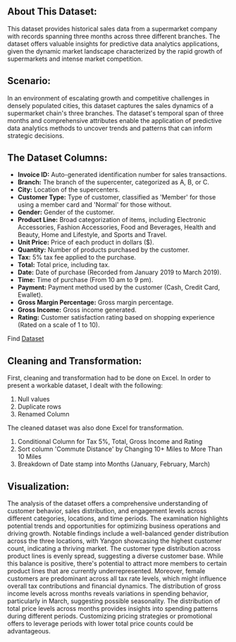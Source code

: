 <!DOCTYPE html>
<html>

<head>
</head>

<body>

<h2>About This Dataset:</h2>
<p>This dataset provides historical sales data from a supermarket company with records spanning three months across three different branches. The dataset offers valuable insights for predictive data analytics applications, given the dynamic market landscape characterized by the rapid growth of supermarkets and intense market competition.</p>

<h2>Scenario:</h2>
<p>In an environment of escalating growth and competitive challenges in densely populated cities, this dataset captures the sales dynamics of a supermarket chain's three branches. The dataset's temporal span of three months and comprehensive attributes enable the application of predictive data analytics methods to uncover trends and patterns that can inform strategic decisions.</p>

<h2>The Dataset Columns:</h2>
<ul>
    <li><strong>Invoice ID:</strong> Auto-generated identification number for sales transactions.</li>
    <li><strong>Branch:</strong> The branch of the supercenter, categorized as A, B, or C.</li>
    <li><strong>City:</strong> Location of the supercenters.</li>
    <li><strong>Customer Type:</strong> Type of customer, classified as 'Member' for those using a member card and 'Normal' for those without.</li>
    <li><strong>Gender:</strong> Gender of the customer.</li>
    <li><strong>Product Line:</strong> Broad categorization of items, including Electronic Accessories, Fashion Accessories, Food and Beverages, Health and Beauty, Home and Lifestyle, and Sports and Travel.</li>
    <li><strong>Unit Price:</strong> Price of each product in dollars ($).</li>
    <li><strong>Quantity:</strong> Number of products purchased by the customer.</li>
    <li><strong>Tax:</strong> 5% tax fee applied to the purchase.</li>
    <li><strong>Total:</strong> Total price, including tax.</li>
    <li><strong>Date:</strong> Date of purchase (Recorded from January 2019 to March 2019).</li>
    <li><strong>Time:</strong> Time of purchase (From 10 am to 9 pm).</li>
    <li><strong>Payment:</strong> Payment method used by the customer (Cash, Credit Card, Ewallet).</li>
    <li><strong>Gross Margin Percentage:</strong> Gross margin percentage.</li>
    <li><strong>Gross Income:</strong> Gross income generated.</li>
    <li><strong>Rating:</strong> Customer satisfaction rating based on shopping experience (Rated on a scale of 1 to 10).</li>
</ul>
<p>Find <a href="https://www.kaggle.com/datasets/aungpyaeap/supermarket-sales">Dataset</a></p>

<h2>Cleaning and Transformation:</h2>
<p>First, cleaning and transformation had to be done on Excel. In order to present a workable dataset, I dealt with the following:</p>
<ol>
    <li>Null values</li>
    <li>Duplicate rows</li>
    <li>Renamed Column</li>
</ol>
<p>The cleaned dataset was also done Excel for transformation.</p>
<ol>
    <li>Conditional Column for Tax 5%, Total, Gross Income and Rating</li>
    <li>Sort column 'Commute Distance' by Changing 10+ Miles to More Than 10 Miles</li>
    <li>Breakdown of Date stamp into Months (January, February, March)</li>
</ol>

<h2>Visualization:</h2>
<p>The analysis of the dataset offers a comprehensive understanding of customer behavior, sales distribution, and engagement levels across different categories, locations, and time periods. The examination highlights potential trends and opportunities for optimizing business operations and driving growth. Notable findings include a well-balanced gender distribution across the three locations, with Yangon showcasing the highest customer count, indicating a thriving market. The customer type distribution across product lines is evenly spread, suggesting a diverse customer base. 
While this balance is positive, there's potential to attract more members to certain product lines that are currently underrepresented. Moreover, female customers are predominant across all tax rate levels, which might influence overall tax contributions and financial dynamics. The distribution of gross income levels across months reveals variations in spending behavior, particularly in March, suggesting possible seasonality. The distribution of total price levels across months provides insights into spending patterns during different periods. Customizing pricing strategies or promotional offers to leverage periods with lower total price counts could be advantageous.</p>

</body>

</html>
